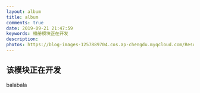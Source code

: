 ```yaml
---
layout: album
title: album
comments: true
date: 2019-09-21 21:47:59
keywords: 相册模块正在开发
description: 
photos: https://blog-images-1257889704.cos.ap-chengdu.myqcloud.com/Resources/img/banner/lab.jpg
---
```


## 该模块正在开发
balabala